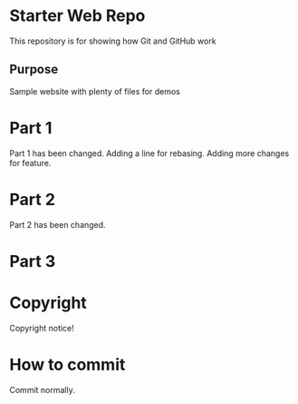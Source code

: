 # Starter Web Repo

This repository is for showing how Git and GitHub work

## Purpose

Sample website with plenty of files for demos

# Part 1

Part 1 has been changed.
Adding a line for rebasing. Adding more changes for feature.

# Part 2

Part 2 has been changed.

# Part 3

# Copyright

Copyright notice!

# How to commit

Commit normally.